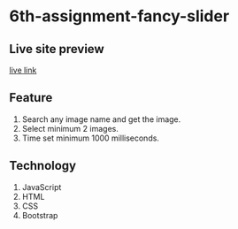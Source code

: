 # 6th-assignment-fancy-slider

## Live site preview
[live link](https://mdmehedyhassan.github.io/6th-assignment-fancy-slider/)

## Feature
1. Search any image name and get the image.
2. Select minimum 2 images.
3. Time set minimum 1000 milliseconds.

## Technology
1. JavaScript
2. HTML
3. CSS
4. Bootstrap
